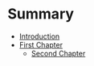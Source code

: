 # Summary

* [Introduction](README.md)
* [First Chapter](chapter1.md)
   * [Second Chapter](second_chapter.md)

